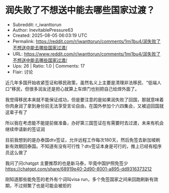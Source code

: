 # 润失败了不想送中能去哪些国家过渡？

- Subreddit: r_iwanttorun
- Author: InevitablePressure63
- Created: 2025-08-05 06:03:19 UTC
- Permalink: https://reddit.com/r/iwanttorun/comments/1mi1bu4/润失败了不想送中能去哪些国家过渡/
- URL: https://www.reddit.com/r/iwanttorun/comments/1mi1bu4/润失败了不想送中能去哪些国家过渡/
- Ups: 26 | Ratio: 1.0 | Comments: 17
- Flair: 讨论


近几年多国开始收紧签证和移民政策，虽然名义上主要是清理非法移民、“低端人口”移民，但很多润友还是担心就算上车焊门也别把自己给焊外面了。

我觉得移民本来就不能保证成功，但是要注意的是如果润失败了回国，那就意味着你肉身润了拿到身份前无法享受言论自由，在国外参加个六四集会，又被迫回国就这辈子有了

所以我在考虑能不能提前做准备，办好第三国签证在有需要时去过渡，未来有机会继续申请新的签证润

目前我想到的是办泰国dtv签证，允许远程工作每次180天，然后免签去新加坡刷新有效期回泰国。不知道有没有可行性？dtv签证本身是可行的，推上已经有程序员这么做了

我问了问chatgpt 主要推荐的也是新马泰，毕竟中国护照免签少
<https://chatgpt.com/share/68919e40-2d90-8001-a895-dd9316373212>

刚知道那些能免签的老外有个词叫visa
run，多个免签国家之间来回跑刷新有效期，不过频繁了也是可能会被拒的

